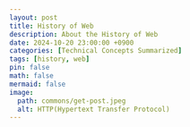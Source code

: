 ```yaml
---
layout: post
title: History of Web
description: About the History of Web
date: 2024-10-20 23:00:00 +0900
categories: [Technical Concepts Summarized]
tags: [history, web]
pin: false
math: false
mermaid: false
image:
  path: commons/get-post.jpeg
  alt: HTTP(Hypertext Transfer Protocol)
---
```

<!-- categories: [Technical Concepts Summarized, Technical Labs, Technical Terms, Useful Apps To Help With Technology] -->

